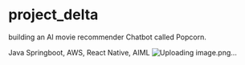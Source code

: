 # project_delta
building an AI movie recommender Chatbot called Popcorn.

Java Springboot, AWS, React Native, AIML
![Uploading image.png…]()
